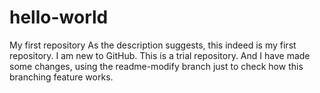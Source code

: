 # hello-world
My first repository
As the description suggests, this indeed is my first repository. I am new to GitHub. 
This is a trial repository. And I have made some changes, using the readme-modify branch just to check how this branching feature works. 
